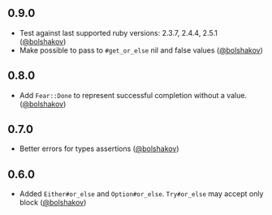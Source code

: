 ## 0.9.0

* Test against last supported ruby versions: 2.3.7, 2.4.4, 2.5.1 ([@bolshakov][])
* Make possible to pass to `#get_or_else` nil and false values ([@bolshakov][])

## 0.8.0

* Add `Fear::Done` to represent successful completion without a value. ([@bolshakov][])

## 0.7.0

* Better errors for types assertions ([@bolshakov][])

## 0.6.0

* Added `Either#or_else` and `Option#or_else`. `Try#or_else` may accept only block ([@bolshakov][])
  
[@bolshakov]: https://github.com/bolshakov
